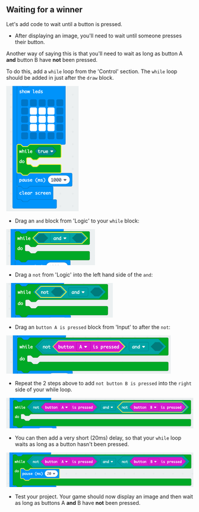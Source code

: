 ## Waiting for a winner

Let's add code to wait until a button is pressed.

+ After displaying an image, you'll need to wait until someone presses their button.

Another way of saying this is that you'll need to wait as long as button A **and** button B have **not** been pressed.

To do this, add a `while` loop from the 'Control' section. The `while` loop should be added in just after the `draw` block.

![截屏](images/reaction-while.png)

+ Drag an `and` block from 'Logic' to your `while` block:

![截图](images/reaction-and.png)

+ Drag a `not` from 'Logic' into the left hand side of the `and`:

![截屏](images/reaction-not.png)

+ Drag an `button A is pressed` block from 'Input' to after the `not`:

![截屏](images/reaction-button-a.png)

+ Repeat the 2 steps above to add `not button B is pressed` into the `right` side of your while loop.

![截屏](images/reaction-button-b.png)

+ You can then add a very short (20ms) delay, so that your `while` loop waits as long as a button hasn't been pressed.

![截屏](images/reaction-delay.png)

+ Test your project. Your game should now display an image and then wait as long as buttons A **and** B have **not** been pressed.